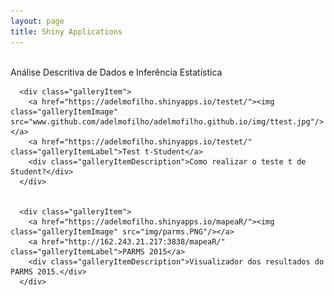 ```yaml
---
layout: page
title: Shiny Applications
---
```


<br>

<div class="bandContent gallerySection">
    <div class="gallerySectionTitle">Análise Descritiva de Dados e Inferência Estatística</div>
    <div class="galleryIntro"></div>
    <div class="galleryItems">
      
      <div class="galleryItem">
        <a href="https://adelmofilho.shinyapps.io/testet/"><img class="galleryItemImage" src="www.github.com/adelmofilho/adelmofilho.github.io/img/ttest.jpg"/></a>
        <a href="https://adelmofilho.shinyapps.io/testet/" class="galleryItemLabel">Test t-Student</a>
        <div class="galleryItemDescription">Como realizar o teste t de Student?</div>
      </div>
      
      
      <div class="galleryItem">
        <a href="https://adelmofilho.shinyapps.io/mapeaR/"><img class="galleryItemImage" src="img/parms.PNG"/></a>
        <a href="http://162.243.21.217:3838/mapeaR/" class="galleryItemLabel">PARMS 2015</a>
        <div class="galleryItemDescription">Visualizador dos resultados do PARMS 2015.</div>
      </div>
 </div>
